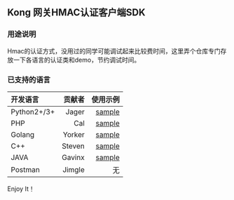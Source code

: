 ## Kong 网关HMAC认证客户端SDK
### 用途说明
Hmac的认证方式，没用过的同学可能调试起来比较费时间，这里弄个仓库专门存放一下各语言的认证类和demo，节约调试时间。

### 已支持的语言
|开发语言|贡献者|使用示例| 
| :------------ | ------------: | ------------: |
| Python2+/3+ | Jager | [sample](python/sample.py) |
| PHP  | Cal | [sample](php/sample.php) |
| Golang | Yorker | [sample](golang/sample.go) |
| C++  | Steven | [sample](c++/src/sample.cpp) |
| JAVA  | Gavinx | [sample](java/Hmac-demo/src/main/java/com/sdk/hmac/Sample.java) |
| Postman  | Jimgle | 无 |

Enjoy It！
